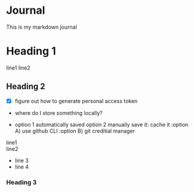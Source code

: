 # Journal
This is my markdown journal


# Heading 1
line1
line2

## Heading 2
- [x] figure out how to generate personal access token
- where do I store something locally? 

- option 1 automatically saved
option 2 manually save it: cache it
:option A) use github CLI
:option B) git creditial manager 
	
line1  
line2  
- line 3  
- line 4


### Heading 3
